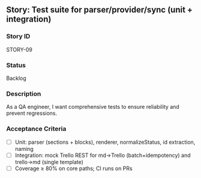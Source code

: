 ## Story: Test suite for parser/provider/sync (unit + integration)

### Story ID
STORY-09

### Status
Backlog

### Description
As a QA engineer, I want comprehensive tests to ensure reliability and prevent regressions.

### Acceptance Criteria
- [ ] Unit: parser (sections + blocks), renderer, normalizeStatus, id extraction, naming
- [ ] Integration: mock Trello REST for md→Trello (batch+idempotency) and trello→md (single template)
- [ ] Coverage ≥ 80% on core paths; CI runs on PRs
